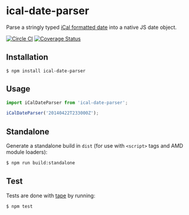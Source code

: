 # ical-date-parser

Parse a stringly typed [iCal formatted date](http://www.kanzaki.com/docs/ical/dateTime.html) into a native JS date object.

[![Circle CI](https://circleci.com/gh/zakangelle/ical-date-parser/tree/master.svg?style=shield)](https://circleci.com/gh/zakangelle/ical-date-parser/tree/master) [![Coverage Status](https://img.shields.io/coveralls/zakangelle/ical-date-parser.svg)](https://coveralls.io/github/zakangelle/ical-date-parser?branch=master)

## Installation

```
$ npm install ical-date-parser
```

## Usage

```js
import iCalDateParser from 'ical-date-parser';

iCalDateParser('20140422T233000Z');
```

## Standalone

Generate a standalone build in `dist` (for use with `<script>` tags and AMD module loaders):

```sh
$ npm run build:standalone
```

## Test

Tests are done with [tape](https://github.com/substack/tape) by running:

```
$ npm test
```
